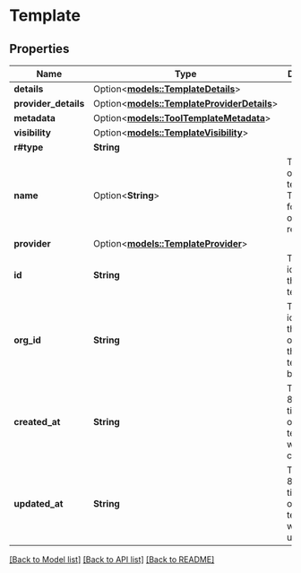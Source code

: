 # Template

## Properties

Name | Type | Description | Notes
------------ | ------------- | ------------- | -------------
**details** | Option<[**models::TemplateDetails**](TemplateDetails.md)> |  | [optional]
**provider_details** | Option<[**models::TemplateProviderDetails**](TemplateProviderDetails.md)> |  | [optional]
**metadata** | Option<[**models::ToolTemplateMetadata**](ToolTemplateMetadata.md)> |  | [optional]
**visibility** | Option<[**models::TemplateVisibility**](TemplateVisibility.md)> |  | [optional]
**r#type** | **String** |  | 
**name** | Option<**String**> | The name of the template. This is just for your own reference. | [optional]
**provider** | Option<[**models::TemplateProvider**](TemplateProvider.md)> |  | [optional]
**id** | **String** | The unique identifier for the template. | 
**org_id** | **String** | The unique identifier for the organization that this template belongs to. | 
**created_at** | **String** | The ISO 8601 date-time string of when the template was created. | 
**updated_at** | **String** | The ISO 8601 date-time string of when the template was last updated. | 

[[Back to Model list]](../README.md#documentation-for-models) [[Back to API list]](../README.md#documentation-for-api-endpoints) [[Back to README]](../README.md)


